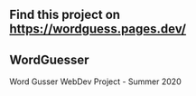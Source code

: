 ## Find this project on https://wordguess.pages.dev/

## WordGuesser

Word Gusser WebDev Project - Summer 2020

